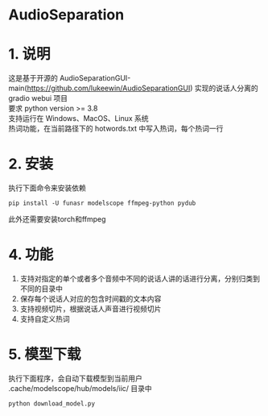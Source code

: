 # AudioSeparation
# 1. 说明
这是基于开源的 AudioSeparationGUI-main(https://github.com/lukeewin/AudioSeparationGUI) 实现的说话人分离的 gradio webui 项目\
要求 python version >= 3.8 \
支持运行在 Windows、MacOS、Linux 系统 \
热词功能，在当前路径下的 hotwords.txt 中写入热词，每个热词一行
# 2. 安装
执行下面命令来安装依赖
```shell
pip install -U funasr modelscope ffmpeg-python pydub
```
此外还需要安装torch和ffmpeg
# 4. 功能
1. 支持对指定的单个或者多个音频中不同的说话人讲的话进行分离，分别归类到不同的目录中
2. 保存每个说话人对应的包含时间戳的文本内容
3. 支持视频切片，根据说话人声音进行视频切片 
4. 支持自定义热词

# 5. 模型下载
执行下面程序，会自动下载模型到当前用户 .cache/modelscope/hub/models/iic/ 目录中
```shell
python download_model.py
```
